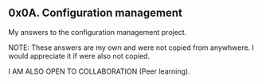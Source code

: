 ## 0x0A. Configuration management

My answers to the configuration management project.

NOTE: These answers are my own and were not copied from anywhwere. I would appreciate it if were also not copied.

I AM ALSO OPEN TO COLLABORATION (Peer learning).
